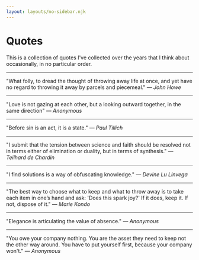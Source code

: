 ```yaml
---
layout: layouts/no-sidebar.njk
---
```


# Quotes

This is a collection of quotes I've collected over the years that I think about occasionally, in no particular order.

---

"What folly, to dread the thought of throwing away life at once, and yet have no regard to throwing it away by parcels and piecemeal."
*&mdash; John Howe*

---

"Love is not gazing at each other, but a looking outward together, in the same direction"
*&mdash; Anonymous*

---

"Before sin is an act, it is a state."
*&mdash; Paul Tillich*

---

"I submit that the tension between science and faith should be resolved not in terms either of elimination or duality, but in terms of synthesis."
*&mdash; Teilhard de Chardin*

---

"I find solutions is a way of obfuscating knowledge."
*&mdash; Devine Lu Linvega*

---

"The best way to choose what to keep and what to throw away is to take each item in one’s hand and ask: 'Does this spark joy?' If it does, keep it. If not, dispose of it."
*&mdash; Marie Kondo*

---

"Elegance is articulating the value of absence."
*&mdash; Anonymous*

---

"You owe your company nothing. You are the asset they need to keep not the other way around. You have to put yourself first, because your company won't."
*&mdash; Anonymous*
